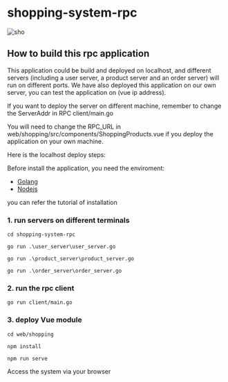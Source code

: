 # shopping-system-rpc

![sho](https://user-images.githubusercontent.com/62742611/158542354-97409069-2131-4345-8dc3-57b915aaa422.png)


## How to build this rpc application

This application could be build and deployed on localhost, and different servers (including a user server, a product server and an order server) will run on different ports. We have also deployed this application on our own server, you can test the application on (vue ip address). 

If you want to deploy the server on different machine, remember to change the ServerAddr in RPC client/main.go

You will need to change the RPC_URL in web/shopping/src/components/ShoppingProducts.vue if you deploy the application on your own machine.

Here is the localhost deploy steps:

Before install the application, you need the enviroment:

- [Golang](https://learnku.com/go/t/47176)
- [Nodejs](https://blog.nowcoder.net/n/97069a51283c49c1a324aadcc4204f9c?from=nowcoder_improve)
 
you can refer the tutorial of installation

### 1. run servers on different terminals

`cd shopping-system-rpc`

`go run .\user_server\user_server.go`

`go run .\product_server\product_server.go`

`go run .\order_server\order_server.go`


### 2. run the rpc client


`go run client/main.go`


### 3.  deploy Vue module

```
cd web/shopping

npm install

npm run serve
```

Access the system via your browser 

